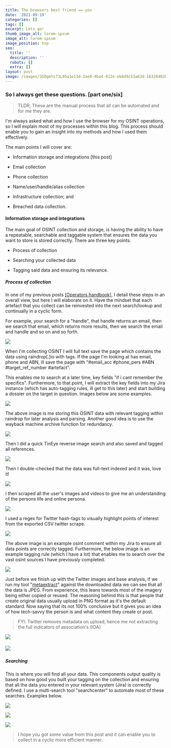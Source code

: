 ```yaml
---
title: The browsers best friend == you
date: '2021-09-19'
categories: []
tags: []
excerpt: Lets go!
thumb_image_alt: lorem-ipsum
image_alt: lorem-ipsum
image_position: top
seo:
  title: ''
  description: ''
  robots: []
  extra: []
layout: post
image: /images/3SDgmYs73L95a1e13d-2ae0-4ba4-812e-eb8d9c53a63d-1632040289.png
---
```

### So I always get these questions. \[part one/six]

> TLDR; These are the manual process that all can be automated and for me they are.

I'm always asked what and how I use the browser for my OSINT operations, so I will explain most of my processes within this blog. This process should enable you to gain an insight into my methods and how I used them effectively.

The main points I will cover are:

*   Information storage and integrations \[this post]

*   Email collection

*   Phone collection

*   Name/user/handle/alias collection

*   Infrastructure collection; and

*   Breached data collection.

#### Information storage and integrations

The main goal of OSINT collection and storage, is having the ability to have a repeatable, searchable and taggable system that ensures the data you want to store is stored correctly.  There are three key points:

*   Process of collection

*   Searching your collected data

*   Tagging said data and ensuring its relevance.

##### Process of collection

In one of my previous posts [\[Operators handbook\]](https://inteloperator.medium.com/operational-intelligence-handbook-4e5f0538cfb), I detail these steps in an overall view, but here I will elaborate on it. Have the mindset that each artefact that you collect can be reinvested into the next search/lookup and continually in a cyclic form.

For example, your search for a "handle", that handle returns an email, then we search that email, which returns more results, then we search the email and handle and so on and so forth.

![](/images/1\_CXL5Ersq1gHztPK44sVCKw.png)

When I'm collecting OSINT I will full text save the page which contains the data using raindrop\[.]io with tags. If the page I'm looking at has email, phone and ABN, ill save the page with "#email_acc #phone_pers #ABN #target_ref_number #artefact".

This enables me to search at a later time, key fields "if i cant remember the specifics". Furthermore, to that point, I will extract the key fields into my Jira instance (which has auto-tagging rules, ill get to this later) and start building a dossier on the target in question. Images below are some examples.

![](/images/bwzMBQJQvYfafaf573-9300-40b7-b140-887b90266624-1632097066-da8fc61f.png)

The above image is me storing this OSINT data with relevant tagging within raindrop for later analysis and parsing. Another good idea is to use the wayback machine archive function for redundancy.

![](/images/55h1NxiTT758783663-1713-4d00-a1f9-2964ced99d44-1632101920-4e54d7b2.png)

Then I did a quick TinEye reverse image search and also saved and tagged all references.

![](/images/vYaogCv4y62ce2dabd-4537-4756-8acf-47810fdfa826-1632114811.png)

Then I double-checked that the data was full-text indexed and it was, love it!

![](/images/RQtHM0zSMo22ba1d35-39ea-4771-a906-071a4a686176-1632114717.png)

I then scraped all the user's images and videos to give me an understanding of the persons life and online persona.

![](/images/KXsMC86veZ00da81b8-a0de-4ab7-8eb1-f89a7ec933c3-1632115882.png)

I used a regex for Twitter hash-tags to visually highlight points of interest from the exported CSV twitter scrape.

![](/images/ou16MMUV8idfdb6f54-a64d-47d0-b566-89bee0918b49-1632116465.png)

The above image is an example osint comment within my Jira to ensure all data points are correctly tagged. Furthermore, the below image is an example tagging rule (which I have a lot) that enables me to search over the vast osint sources I have previously completed.

![](/images/cApyH7AEie83139edb-202d-4bb7-ac70-eb46eab6beac-1632117092.png)

Just before we finish up with the Twitter images and base analysis, if we run my tool  "[metaextract](https://gitlab.com/interdiction\_/upgraded-goggles)" against the downloaded data we can see that all the data is JPEG. From experience, this leans towards most of the imagery being either copied or reused. The reasoning behind this is that people that create original data usually upload in PNG format as it's the default standard. Now saying that its not 100% conclusive but it gives you an idea of how tech-savvy the person is and what content they create or post.

> FYI: Twitter removes metadata on upload, hence me not extracting the full indicators of association's (IOA)

![](/images/AjoGa7Fj0V30edc9b5-d842-474e-9619-b8d67628a637-1632117382.png)

##### ![](/images/ocWhSAXym2b87a21a8-6f93-4c96-b8e4-bdf9b89462f4-1632117790.png)

##### Searching

This is where you will find all your data. This components output quality is based on how good you built your tagging on the collection and ensuring that all the data you entered in your relevant system (Jira) is correctly defined. I use a multi-search tool "searchcenter" to automate most of these searches. Examples below.

![](/images/TN6t2IeBUOff65c37a-cf63-4e0c-a68e-023fd085146e-1632118774.png)

![](/images/3Sn85miPDsb7af8a99-bd76-45bf-acab-daf89249827a-1632118390.png)

![](/images/Ng5xU8YcJUc6fca88a-33cd-4d1d-bee5-f84e34025948-1632118469.png)

> I hope you got some value from this post and it can enable you to collect in a cyclic more efficient manner.
